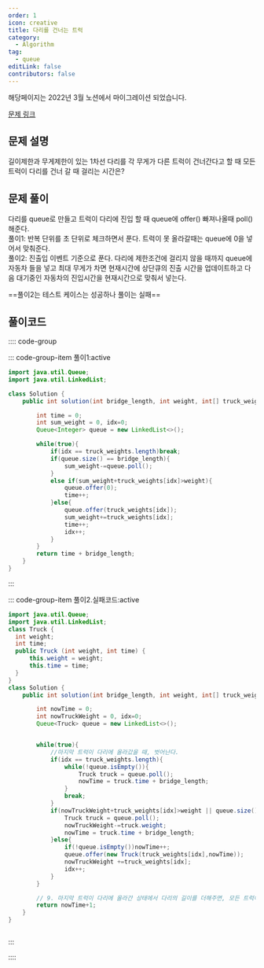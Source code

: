 ```yaml
---
order: 1
icon: creative
title: 다리를 건너는 트럭
category:
  - Algorithm
tag:
  - queue
editLink: false
contributors: false
---
```


해당페이지는 2022년 3월 노션에서 마이그레이션 되었습니다.

[문제 링크](https://programmers.co.kr/learn/courses/30/lessons/42584)

## 문제 설명

길이제한과 무게제한이 있는 1차선 다리를 각 무게가 다른 트럭이 건너간다고 할 때 모든 트럭이 다리를 건너 갈 때 걸리는 시간은?

## 문제 풀이

다리를 queue로 만들고 트럭이 다리에 진입 할 때 queue에 offer() 빠져나올때 poll()해준다.  
풀이1: 반복 단위를 초 단위로 체크하면서 푼다. 트럭이 못 올라갈때는 queue에 0을 넣어서 맞춰준다.  
풀이2: 진출입 이벤트 기준으로 푼다. 다리에 제한조건에 걸리지 않을 때까지 queue에 자동차 들을 넣고 최대 무게가 차면 현재시간에 상단큐의 진출 시간을 업데이트하고
다음 대기중인 자동차의 진입시간을 현재시간으로 맞춰서 넣는다.

==풀이2는 테스트 케이스는 성공하나 풀이는 실패==

## 풀이코드

:::: code-group

::: code-group-item 풀이1:active

```java
import java.util.Queue;
import java.util.LinkedList;

class Solution {
    public int solution(int bridge_length, int weight, int[] truck_weights) {

        int time = 0;
        int sum_weight = 0, idx=0;
        Queue<Integer> queue = new LinkedList<>();

        while(true){
            if(idx == truck_weights.length)break;
            if(queue.size() == bridge_length){
                sum_weight-=queue.poll();
            }
            else if(sum_weight+truck_weights[idx]>weight){
                queue.offer(0);
                time++;
            }else{
                queue.offer(truck_weights[idx]);
                sum_weight+=truck_weights[idx];
                time++;
                idx++;
            }
        }
        return time + bridge_length;
    }
}
```

:::

::: code-group-item 풀이2.실패코드:active

```java
import java.util.Queue;
import java.util.LinkedList;
class Truck {
  int weight;
  int time;
  public Truck (int weight, int time) {
      this.weight = weight;
      this.time = time;
  }
}
class Solution {
    public int solution(int bridge_length, int weight, int[] truck_weights) {

        int nowTime = 0;
        int nowTruckWeight = 0, idx=0;
        Queue<Truck> queue = new LinkedList<>();


        while(true){
            //마지막 트럭이 다리에 올라갔을 때, 벗어난다.
            if(idx == truck_weights.length){
                while(!queue.isEmpty()){
                    Truck truck = queue.poll();
                    nowTime = truck.time + bridge_length;
                }
                break;
            }
            if(nowTruckWeight+truck_weights[idx]>weight || queue.size() == bridge_length){ //다음 들어 올 트럭 무게 초과되거나 다리 가득 찼으면  기존꺼 빼준다.
                Truck truck = queue.poll();
                nowTruckWeight-=truck.weight;
                nowTime = truck.time + bridge_length;
            }else{
                if(!queue.isEmpty())nowTime++;
                queue.offer(new Truck(truck_weights[idx],nowTime));
                nowTruckWeight +=truck_weights[idx];
                idx++;
            }
        }

        // 9. 마지막 트럭이 다리에 올라간 상태에서 다리의 길이를 더해주면, 모든 트럭이 통과하는데 걸린 시간.
        return nowTime+1;
    }
}



```

:::

::::
